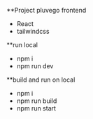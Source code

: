 **Project pluvego frontend 

- React 
- tailwindcss

**run local
- npm i 
- npm run dev 

**build and run on local
- npm i 
- npm run build
- npm run start

